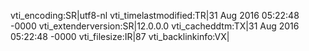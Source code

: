 vti_encoding:SR|utf8-nl
vti_timelastmodified:TR|31 Aug 2016 05:22:48 -0000
vti_extenderversion:SR|12.0.0.0
vti_cacheddtm:TX|31 Aug 2016 05:22:48 -0000
vti_filesize:IR|87
vti_backlinkinfo:VX|
